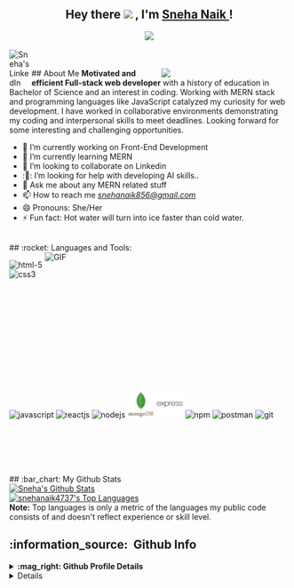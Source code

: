 <!-- <img src="https://github-readme-stats.vercel.app/api?username=snehanaik4737&&show_icons=true&title_color=ffffff&icon_color=bb2acf&text_color=daf7dc&bg_color=151515">
<img src="https://github-readme-stats.vercel.app/api/top-langs/?username=snehanaik4737&layout=compact">
 -->
<h2 align="center">
  Hey there <img src="https://media.giphy.com/media/hvRJCLFzcasrR4ia7z/giphy.gif" width="28"> , I'm <a href="">Sneha Naik </a>!
</h2>
<p align="center">
  <img src="https://readme-typing-svg.herokuapp.com/?lines=Passionate%20Coder;Self%20taught%20Programmer&center=true&width=500&height=50">
</p>
<a href="https://www.linkedin.com/in/sneha-naik-/">
  <img align="left" alt="Sneha's LinkedIn" width="40px" src="https://raw.githubusercontent.com/peterthehan/peterthehan/master/assets/linkedin.svg" />
</a>
<!-- <a href="https://twitter.com/snehanaik4737">
  <img align="left" alt="sneha | Twitter" width="40px" src="https://raw.githubusercontent.com/peterthehan/peterthehan/master/assets/twitter.svg" />
</a> -->
<br/>
<br/>
## About Me
<img align='right' src="https://media.giphy.com/media/M9gbBd9nbDrOTu1Mqx/giphy.gif" width="230">
<b>Motivated and efficient Full-stack web developer</b> with a history of education in Bachelor of Science and an interest in coding. Working with MERN stack and programming languages like JavaScript catalyzed my curiosity for web development. I have worked in collaborative environments demonstrating my coding and interpersonal skills to meet deadlines. Looking forward for some interesting and challenging opportunities.

- :telescope: I’m currently working on Front-End Development
- :seedling: I’m currently learning MERN
- :dancers: I’m looking to collaborate on Linkedin
- :🤔: I’m looking for help with developing AI skills..
- :speech_balloon: Ask me about any MERN related stuff
- :mailbox: How to reach me *snehanaik856@gmail.com*
- :smile: Pronouns: She/Her
- :zap: Fun fact: Hot water will turn into ice faster than cold water.
 <br>
## :rocket: Languages and Tools:
 <img align="right" alt="GIF" clear = "both" src="https://github.com/abhisheknaiidu/abhisheknaiidu/blob/master/code.gif?raw=true" width="440" height="250" />
<p align="left">
    <img src="https://img.icons8.com/color/48/000000/html-5.png" alt="html-5"/>
    <img src="https://img.icons8.com/color/48/000000/css3.png" alt="css3"/>
    <img src="https://img.icons8.com/color/48/000000/javascript.png" alt="javascript"/>
    <img src="https://img.icons8.com/officel/80/000000/react.png" alt="reactjs"  width="48" height="48"/>
    <img src="https://img.icons8.com/color/48/000000/nodejs.png" alt="nodejs"/>
    <img src="https://raw.githubusercontent.com/devicons/devicon/master/icons/mongodb/mongodb-original-wordmark.svg" alt="mongodb" width="48" height="48"/>
    <img src="https://raw.githubusercontent.com/devicons/devicon/master/icons/express/express-original-wordmark.svg" alt="express" width="48" height="48"/>
    <img src="https://img.icons8.com/color/48/000000/npm.png"  alt="npm"/>
    <img src="https://www.vectorlogo.zone/logos/getpostman/getpostman-icon.svg" alt="postman" width="45" height="45" alt="postman"/>
    <img src="https://img.icons8.com/color/48/000000/git.png" alt="git"/>
</p>
<br/>
<br/>
<br/>
<br/>
<br/>
## :bar_chart: My Github Stats
<br/>
    <a href="https://github.com/snehanaik4737/github-readme-stats"><img alt="Sneha's Github Stats" src="https://github-readme-stats.vercel.app/api?username=snehanaik4737&show_icons=true&count_private=true&theme=chartreuse-dark&hide_border=true&bg_color=0D1117" /></a>
    </br>
  <a href="https://github.com/snehanaik4737/github-readme-stats"><img alt="snehanaik4737's Top Languages" src="https://github-readme-stats.vercel.app/api/top-langs/?username=snehanaik4737&langs_count=8&count_private=true&layout=compact&theme=react&hide_border=true&bg_color=0D1117" /></a>
  <br/>
  <b>Note:</b> Top languages is only a metric of the languages my public code consists of and doesn't reflect experience or skill level.
 <br>
 <h2>:information_source: &nbsp;Github Info</h2>
<details>	
  <summary><b>:mag_right: Github Profile Details</b></summary>
<p align="center"><img height="180em" src="https://github-profile-summary-cards.vercel.app/api/cards/profile-details?username=snehanaik4737&theme=github_dark" alt="Abhi-lab2" align = "center"/></p>
</details>
<details>
<!--  <summary><b>:fire: Github Streaks</b></summary>
<p align="center"><img src="https://github-readme-streak-statskbiswal01s.herokuapp.com/?user=snehanaik4737&theme=black-ice&hide_border=true&stroke=0000&background=0D1117&ring=e05397&fire=e05397&currStreakLabel=e05397" alt="Abhi-lab2" /></p>
</details> -->
<details>
<summary><b>:bar_chart: Github Contribution Graph</b></summary>
<p align="center"<a href="#"><img alt="snehanaik4737's Activity Graph" src="https://activity-graph.herokuapp.com/graph?username=snehanaik4737&bg_color=0D1117&color=e05397&line=e05397&point=FFFFFF&hide_border=true&" /></a></p>
</details>
<details>
 <summary><b>:trophy: Github Achievements</b></summary>
<p align="center"> <a href="https://github.com/snehanaik4737"><img src="https://github-profile-trophy.vercel.app/?username=snehanaik4737&margin-w=5&theme=radical" alt="Sneha" /></a> </p>
 </details>
 <hr>
<p align="center">
    <i>Take a look at my repositories and let's get in touch!</i><br><br>
   <img alt="Thank You!" title="Thank You" src="https://img.shields.io/badge/Thank-You-ff69b4.svg"/>
</p>
